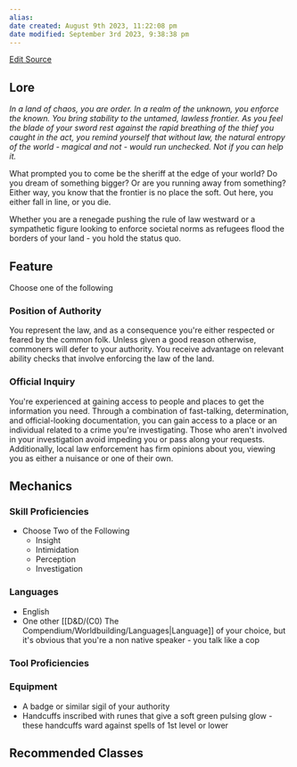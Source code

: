 ```yaml
---
alias: 
date created: August 9th 2023, 11:22:08 pm
date modified: September 3rd 2023, 9:38:38 pm
---
```

[Edit Source](https://github.com/bradhaas/TheCompendium-v2/blob/main/Custom%20Backgrounds/The%20Law.md)
## Lore
*In a land of chaos, you are order. In a realm of the unknown, you enforce the known. You bring stability to the untamed, lawless frontier. As you feel the blade of your sword rest against the rapid breathing of the thief you caught in the act, you remind yourself that without law, the natural entropy of the world - magical and not - would run unchecked. Not if you can help it.*

What prompted you to come be the sheriff at the edge of your world? Do you dream of something bigger? Or are you running away from something? Either way, you know that the frontier is no place the soft. Out here, you either fall in line, or you die.

Whether you are a renegade pushing the rule of law westward or a sympathetic figure looking to enforce societal norms as refugees flood the borders of your land - you hold the status quo.
## Feature
Choose one of the following
### Position of Authority
You represent the law, and as a consequence you're either respected or feared by the common folk. Unless given a good reason otherwise, commoners will defer to your authority. You receive advantage on relevant ability checks that involve enforcing the law of the land.
### Official Inquiry
You're experienced at gaining access to people and places to get the information you need. Through a combination of fast-talking, determination, and official-looking documentation, you can gain access to a place or an individual related to a crime you're investigating. Those who aren't involved in your investigation avoid impeding you or pass along your requests. Additionally, local law enforcement has firm opinions about you, viewing you as either a nuisance or one of their own.

## Mechanics
### Skill Proficiencies
- Choose Two of the Following
	- Insight
	- Intimidation
	- Perception
	- Investigation
### Languages
- English
- One other [[D&D/(C0) The Compendium/Worldbuilding/Languages|Language]] of your choice, but it's obvious that you're a non native speaker - you talk like a cop
### Tool Proficiencies
### Equipment
- A badge or similar sigil of your authority
- Handcuffs inscribed with runes that give a soft green pulsing glow - these handcuffs ward against spells of 1st level or lower
## Recommended Classes
